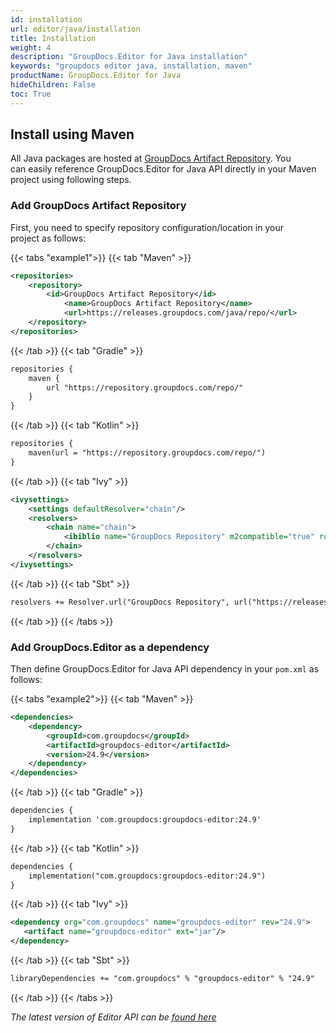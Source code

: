 ```yaml
---
id: installation
url: editor/java/installation
title: Installation
weight: 4
description: "GroupDocs.Editor for Java installation"
keywords: "groupdocs editor java, installation, maven"
productName: GroupDocs.Editor for Java
hideChildren: False
toc: True
---
```


## Install using Maven

All Java packages are hosted at [GroupDocs Artifact Repository](https://repository.groupdocs.com/). You can easily reference GroupDocs.Editor for Java API directly in your Maven project using following steps.

### Add GroupDocs Artifact Repository

First, you need to specify repository configuration/location in your project as follows:

{{< tabs "example1">}}
{{< tab "Maven" >}}
```xml
<repositories>
	<repository>
		<id>GroupDocs Artifact Repository</id>
        	<name>GroupDocs Artifact Repository</name>
        	<url>https://releases.groupdocs.com/java/repo/</url>
	</repository>
</repositories>
```
{{< /tab >}}
{{< tab "Gradle" >}}
```xml
repositories {
    maven {
        url "https://repository.groupdocs.com/repo/"
    }
}
```
{{< /tab >}}
{{< tab "Kotlin" >}}
```xml
repositories {
    maven(url = "https://repository.groupdocs.com/repo/")
}
```
{{< /tab >}}
{{< tab "Ivy" >}}
```xml
<ivysettings>
    <settings defaultResolver="chain"/>
    <resolvers>
        <chain name="chain">
            <ibiblio name="GroupDocs Repository" m2compatible="true" root="https://releases.groupdocs.com/java/repo/"/>
        </chain>
    </resolvers>
</ivysettings>
```
{{< /tab >}}
{{< tab "Sbt" >}}
```xml
resolvers += Resolver.url("GroupDocs Repository", url("https://releases.groupdocs.com/java/repo/"))
```
{{< /tab >}}
{{< /tabs >}}

### Add GroupDocs.Editor as a dependency

Then define GroupDocs.Editor for Java API dependency in your `pom.xml` as follows:

{{< tabs "example2">}}
{{< tab "Maven" >}}
```xml
<dependencies>
    <dependency>
        <groupId>com.groupdocs</groupId>
        <artifactId>groupdocs-editor</artifactId>
        <version>24.9</version>
    </dependency>
</dependencies>
```
{{< /tab >}}
{{< tab "Gradle" >}}
```xml
dependencies {
    implementation 'com.groupdocs:groupdocs-editor:24.9'
}
```
{{< /tab >}}
{{< tab "Kotlin" >}}
```xml
dependencies {
    implementation("com.groupdocs:groupdocs-editor:24.9")
}
```
{{< /tab >}}
{{< tab "Ivy" >}}
```xml
<dependency org="com.groupdocs" name="groupdocs-editor" rev="24.9">
   <artifact name="groupdocs-editor" ext="jar"/>
</dependency>
```
{{< /tab >}}
{{< tab "Sbt" >}}
```xml
libraryDependencies += "com.groupdocs" % "groupdocs-editor" % "24.9"
```
{{< /tab >}}
{{< /tabs >}}

_The latest version of Editor API can be [found here](https://releases.groupdocs.com/java/repo/com/groupdocs/groupdocs-editor/)_
